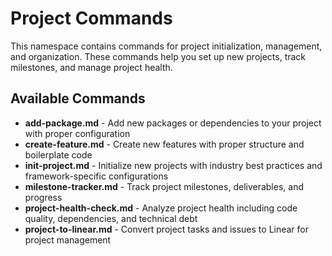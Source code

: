 # Project Commands

This namespace contains commands for project initialization, management, and organization. These commands help you set up new projects, track milestones, and manage project health.

## Available Commands

- **add-package.md** - Add new packages or dependencies to your project with proper configuration
- **create-feature.md** - Create new features with proper structure and boilerplate code
- **init-project.md** - Initialize new projects with industry best practices and framework-specific configurations
- **milestone-tracker.md** - Track project milestones, deliverables, and progress
- **project-health-check.md** - Analyze project health including code quality, dependencies, and technical debt
- **project-to-linear.md** - Convert project tasks and issues to Linear for project management